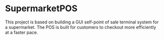 # SupermarketPOS
This project is based on building a GUI self-point of sale terminal system for a supermarket. The POS is built for customers to checkout more efficiently at a faster pace.
